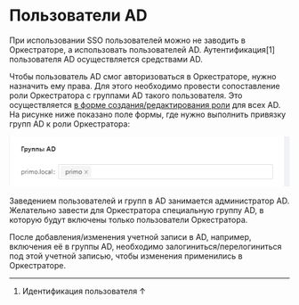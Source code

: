 # Пользователи AD

При использовании SSO пользователей можно не заводить в Оркестраторе, а использовать пользователей AD. Аутентификация\[1] пользователя AD осуществляется средствами AD. 

Чтобы пользователь AD смог авторизоваться в Оркестраторе, нужно назначить ему права. Для этого необходимо провести сопоставление роли Оркестратора с группами AD такого пользователя. Это осуществляется [в форме создания/редактирования роли](https://docs.primo-rpa.ru/primo-rpa/orchestrator/settings/users/roles) для всех AD. На рисунке ниже показано поле формы, где нужно выполнить привязку групп AD к роли Оркестратора:

![](<../../../.gitbook/assets/0 (4)>)


Заведением пользователей и групп в AD занимается администратор AD. Желательно завести для Оркестратора специальную группу AD, в которую будут включены только пользователи Оркестратора.

После добавления/изменения учетной записи в AD, например, включения её в группы AD, необходимо залогиниться/перелогиниться под этой учетной записью, чтобы изменения применились в Оркестраторе. 

---

1. Идентификация пользователя ↑

